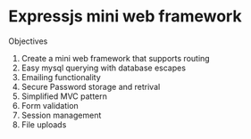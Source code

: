 Expressjs mini web framework
============================

Objectives

1. Create a mini web framework that supports routing
2. Easy mysql querying with database escapes
3. Emailing functionality
4. Secure Password storage and retrival
5. Simplified MVC pattern
6. Form validation
7. Session management
8. File uploads
